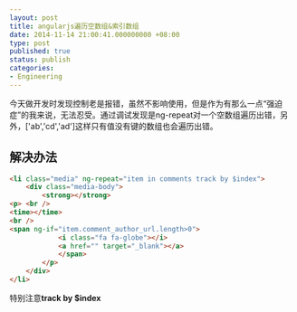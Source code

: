 ```yaml
---
layout: post
title: angularjs遍历空数组&索引数组
date: 2014-11-14 21:00:41.000000000 +08:00
type: post
published: true
status: publish
categories:
- Engineering
---
```

今天做开发时发现控制老是报错，虽然不影响使用，但是作为有那么一点“强迫症”的我来说，无法忍受。通过调试发现是ng-repeat对一个空数组遍历出错，另外，['ab','cd','ad']这样只有值没有键的数组也会遍历出错。

## 解决办法
```html
<li class="media" ng-repeat="item in comments track by $index">
    <div class="media-body">
        <strong></strong>
<p> <br />
<time></time>
<br />
<span ng-if="item.comment_author_url.length>0">
            <i class="fa fa-globe"></i> 
            <a href="" target="_blank"></a>
            </span>
        </p>
    </div>
</li>
```

特别注意**track by $index**